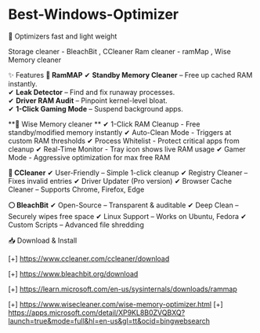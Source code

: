 # Best-Windows-Optimizer

🔧 Optimizers 
fast and light weight 

Storage cleaner - BleachBit , CCleaner 
Ram cleaner - ramMap , Wise Memory cleaner 

✨ Features
**🧠 RamMAP** 
✔ **Standby Memory Cleaner** – Free up cached RAM instantly.  
✔ **Leak Detector** – Find and fix runaway processes.  
✔ **Driver RAM Audit** – Pinpoint kernel-level bloat.  
✔ **1-Click Gaming Mode** – Suspend background apps.  

**🧠 Wise Memory cleaner **
✔ 1-Click RAM Cleanup - Free standby/modified memory instantly
✔ Auto-Clean Mode - Triggers at custom RAM thresholds
✔ Process Whitelist - Protect critical apps from cleanup
✔ Real-Time Monitor - Tray icon shows live RAM usage
✔ Gamer Mode - Aggressive optimization for max free RAM

**🔵 CCleaner**
✔ User-Friendly – Simple 1-click cleanup
✔ Registry Cleaner – Fixes invalid entries
✔ Driver Updater (Pro version)
✔ Browser Cache Cleaner – Supports Chrome, Firefox, Edge


**⚪ BleachBit**
✔ Open-Source – Transparent & auditable
✔ Deep Clean – Securely wipes free space
✔ Linux Support – Works on Ubuntu, Fedora
✔ Custom Scripts – Advanced file shredding



📥 Download & Install

[+] https://www.ccleaner.com/ccleaner/download

[+] https://www.bleachbit.org/download

[+] https://learn.microsoft.com/en-us/sysinternals/downloads/rammap

[+] https://www.wisecleaner.com/wise-memory-optimizer.html
[+] https://apps.microsoft.com/detail/XP9KL8B0ZVQBXQ?launch=true&mode=full&hl=en-us&gl=tt&ocid=bingwebsearch


